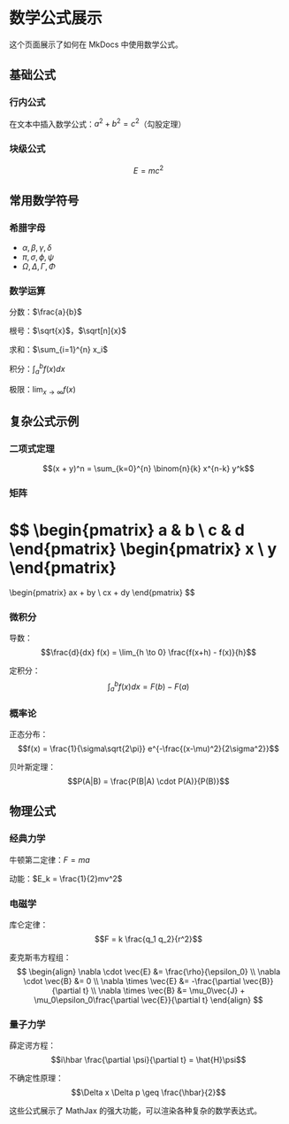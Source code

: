 # 数学公式展示

这个页面展示了如何在 MkDocs 中使用数学公式。

## 基础公式

### 行内公式

在文本中插入数学公式：$a^2 + b^2 = c^2$（勾股定理）

### 块级公式

$$
E = mc^2
$$

## 常用数学符号

### 希腊字母

- $\alpha, \beta, \gamma, \delta$
- $\pi, \sigma, \phi, \psi$
- $\Omega, \Delta, \Gamma, \Phi$

### 数学运算

分数：$\frac{a}{b}$

根号：$\sqrt{x}$，$\sqrt[n]{x}$

求和：$\sum_{i=1}^{n} x_i$

积分：$\int_{a}^{b} f(x) dx$

极限：$\lim_{x \to \infty} f(x)$

## 复杂公式示例

### 二项式定理

$$(x + y)^n = \sum_{k=0}^{n} \binom{n}{k} x^{n-k} y^k$$

### 矩阵

$$
\begin{pmatrix}
a & b \\
c & d
\end{pmatrix}
\begin{pmatrix}
x \\
y
\end{pmatrix}
=
\begin{pmatrix}
ax + by \\
cx + dy
\end{pmatrix}
$$

### 微积分

导数：
$$\frac{d}{dx} f(x) = \lim_{h \to 0} \frac{f(x+h) - f(x)}{h}$$

定积分：
$$\int_{a}^{b} f(x) dx = F(b) - F(a)$$

### 概率论

正态分布：
$$f(x) = \frac{1}{\sigma\sqrt{2\pi}} e^{-\frac{(x-\mu)^2}{2\sigma^2}}$$

贝叶斯定理：
$$P(A|B) = \frac{P(B|A) \cdot P(A)}{P(B)}$$

## 物理公式

### 经典力学

牛顿第二定律：$F = ma$

动能：$E_k = \frac{1}{2}mv^2$

### 电磁学

库仑定律：
$$F = k \frac{q_1 q_2}{r^2}$$

麦克斯韦方程组：
$$
\begin{align}
\nabla \cdot \vec{E} &= \frac{\rho}{\epsilon_0} \\
\nabla \cdot \vec{B} &= 0 \\
\nabla \times \vec{E} &= -\frac{\partial \vec{B}}{\partial t} \\
\nabla \times \vec{B} &= \mu_0\vec{J} + \mu_0\epsilon_0\frac{\partial \vec{E}}{\partial t}
\end{align}
$$

### 量子力学

薛定谔方程：
$$i\hbar \frac{\partial \psi}{\partial t} = \hat{H}\psi$$

不确定性原理：
$$\Delta x \Delta p \geq \frac{\hbar}{2}$$

这些公式展示了 MathJax 的强大功能，可以渲染各种复杂的数学表达式。